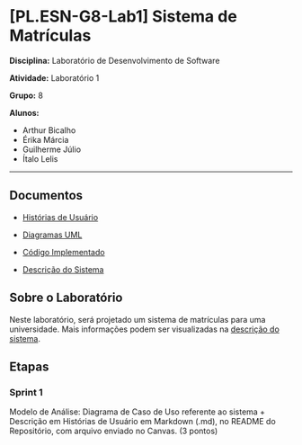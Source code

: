 # \[PL.ESN-G8-Lab1\] Sistema de Matrículas

**Disciplina:** Laboratório de Desenvolvimento de Software

**Atividade:** Laboratório 1

**Grupo:** 8

**Alunos:**
- Arthur Bicalho
- Érika Márcia
- Guilherme Júlio
- Ítalo Lelis

---

## Documentos

- [Histórias de Usuário](HistoriasDeUsuario.md)
- [Diagramas UML](projeto/)
- [Código Implementado](implementacao/)


- [Descrição do Sistema](https://pucminas.instructure.com/courses/70012/pages/sistema-de-matriculas)



## Sobre o Laboratório

Neste laboratório, será projetado um sistema de matrículas para uma universidade.
Mais informações podem ser visualizadas na [descrição do sistema](https://pucminas.instructure.com/courses/70012/pages/sistema-de-matriculas).

## Etapas

### Sprint 1

Modelo de Análise: Diagrama de Caso de Uso referente ao sistema + Descrição em Histórias de Usuário em Markdown (.md), no README do Repositório, com arquivo enviado no Canvas. (3 pontos)
